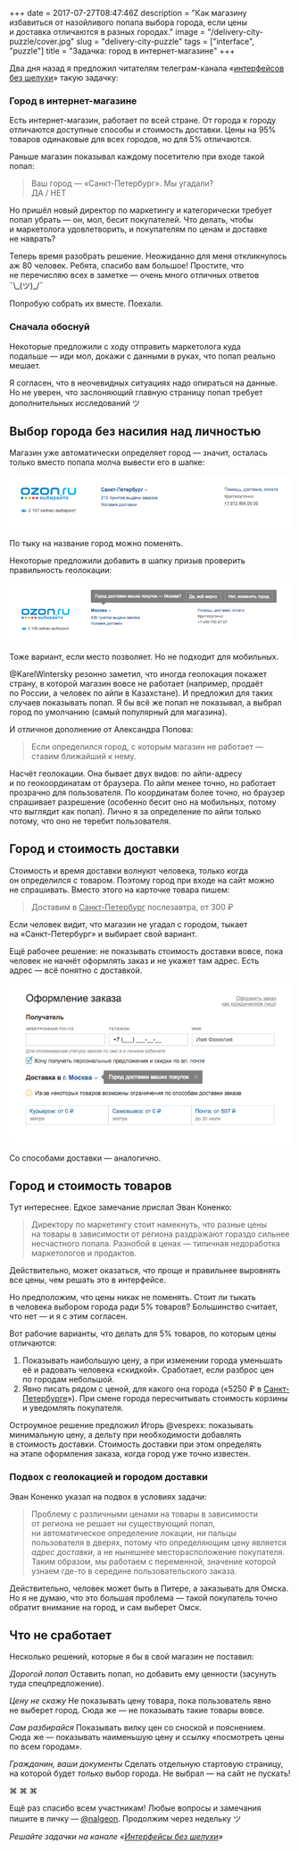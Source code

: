 +++
date = 2017-07-27T08:47:46Z
description = "Как магазину избавиться от назойливого попапа выбора города, если цены и доставка отличаются в разных городах."
image = "/delivery-city-puzzle/cover.jpg"
slug = "delivery-city-puzzle"
tags = ["interface", "puzzle"]
title = "Задачка: город в интернет-магазине"
+++

Два дня назад я предложил читателям телеграм-канала «<a href="https://t.me/dangry" class="nowrap">интерфейсов без шелухи</a>» такую задачку:

<div class="boxed">
<h3>Город в интернет-магазине</h3>
<p>Есть интернет-магазин, работает по всей стране. От города к городу отличаются доступные способы и стоимость доставки. Цены на 95% товаров одинаковые для всех городов, но для 5% отличаются.</p>
<p>Раньше магазин показывал каждому посетителю при входе такой попап:</p>
<blockquote><p>Ваш город — «Санкт-Петербург». Мы угадали?<br>
ДА / НЕТ</p>
</blockquote>
<p>Но пришёл новый директор по маркетингу и категорически требует попап убрать — он, мол, бесит покупателей. Что делать, чтобы и маркетолога удовлетворить, и покупателям по ценам и доставке не наврать?</p>
</div>

Теперь время разобрать решение. Неожиданно для меня откликнулось аж 80 человек. Ребята, спасибо вам большое! Простите, что не перечисляю всех в заметке — очень много отличных ответов <span class="nowrap">¯\\\_(ツ)\_/¯</span>

Попробую собрать их вместе. Поехали.

### Сначала обоснуй

Некоторые предложили с ходу отправить маркетолога куда подальше — иди мол, докажи с данными в руках, что попап реально мешает.

Я согласен, что в неочевидных ситуациях надо опираться на данные. Но не уверен, что заслоняющий главную страницу попап требует дополнительных исследований ツ

## Выбор города без насилия над личностью

Магазин уже автоматически определяет город — значит, осталась только вместо попапа молча вывести его в шапке:

<img alt="Город в шапке" class="img-bordered" src="delivery-city-puzzle-1.png">

По тыку на название город можно поменять.

Некоторые предложили добавить в шапку призыв проверить правильность геолокации:

<img alt="Город в шапке с подтверждением" class="img-bordered" src="delivery-city-puzzle-2.png">

Тоже вариант, если место позволяет. Но не подходит для мобильных.

@KarelWintersky резонно заметил, что иногда геолокация покажет страну, в которой магазин вовсе не работает (например, продаёт по России, а человек по айпи в Казахстане). И предложил для таких случаев показывать попап. Я бы всё же попап не показывал, а выбрал город по умолчанию (самый популярный для магазина).

И отличное дополнение от Александра Попова:

> Если определился город, с которым магазин не работает — ставим ближайший к нему.

Насчёт геолокации. Она бывает двух видов: по айпи-адресу и по геокоординатам от браузера. По айпи менее точно, но работает прозрачно для пользователя. По координатам более точно, но браузер спрашивает разрешение (особенно бесит оно на мобильных, потому что выглядит как попап). Лично я за определение по айпи только потому, что оно не теребит пользователя.

## Город и стоимость доставки

Стоимость и время доставки волнуют человека, только когда он определился с товаром. Поэтому город при входе на сайт можно не спрашивать. Вместо этого на карточке товара пишем:

> Доставим в <u>Санкт-Петербург</u> послезавтра, от 300 ₽

Если человек видит, что магазин не угадал с городом, тыкает на «Санкт-Петербург» и выбирает свой вариант.

Ещё рабочее решение: не показывать стоимость доставки вовсе, пока человек не начнёт оформлять заказ и не укажет там адрес. Есть адрес — всё понятно с доставкой.

<img alt="Город при доставке" class="img-bordered" src="delivery-city-puzzle-3.png">

Со способами доставки — аналогично.

## Город и стоимость товаров

Тут интереснее. Едкое замечание прислал Эван Коненко:

> Директору по маркетингу стоит намекнуть, что разные цены на товары в зависимости от региона раздражают гораздо сильнее несчастного попапа. Разнобой в ценах — типичная недоработка маркетологов и продактов.

Действительно, может оказаться, что проще и правильнее выровнять все цены, чем решать это в интерфейсе.

Но предположим, что цены никак не поменять. Стоит ли тыкать в человека выбором города ради 5% товаров? Большинство считает, что нет — и я с этим согласен.

Вот рабочие варианты, что делать для 5% товаров, по которым цены отличаются:

1. Показывать наибольшую цену, а при изменении города уменьшать её и радовать человека «скидкой». Сработает, если разброс цен по городам небольшой.
2. Явно писать рядом с ценой, для какого она города («5250 ₽  в <u>Санкт-Петербурге</u>»). При смене города пересчитывать стоимость корзины и уведомлять покупателя.

Остроумное решение предложил Игорь @vespexx: показывать минимальную цену, а дельту при необходимости добавлять в стоимость доставки. Стоимость доставки при этом определять на этапе оформления заказа, когда город уже точно известен.

### Подвох с геолокацией и городом доставки

Эван Коненко указал на подвох в условиях задачи:

> Проблему с различными ценами на товары в зависимости от региона не решает ни существующий попап, ни автоматическое определение локации, ни пальцы пользователя в дверях, потому что определяющим цену является *адрес доставки*, а не нынешнее месторасположение покупателя. Таким образом, мы работаем с переменной, значение которой узнаем где-то в середине пользовательского заказа.

Действительно, человек может быть в Питере, а заказывать для Омска. Но я не думаю, что это большая проблема — такой покупатель точно обратит внимание на город, и сам выберет Омск.

## Что не сработает

Несколько решений, которые я бы в свой магазин не поставил:

<em>Дорогой попап</em>
Оставить попап, но добавить ему ценности (засунуть туда спецпредложение).

<em>Цену не скажу</em>
Не показывать цену товара, пока пользователь явно не выберет город. Сюда же — не показывать такие товары вовсе.

<em>Сам разбирайся</em>
Показывать вилку цен со сноской и пояснением. Сюда же — показывать наименьшую цену и ссылку «посмотреть цены по всем городам».

<em>Гражданин, ваши документы</em>
Сделать отдельную стартовую страницу, на которой будет *только* выбор города. Не выбрал — на сайт не пускать!

<p class="align-center">⌘&nbsp;⌘&nbsp;⌘</p>

Ещё раз спасибо всем участникам! Любые вопросы и замечания пишите в личку — [@nalgeon](https://t.me/nalgeon). Продолжим через недельку ツ

<div class="row">
<div class="col-xs-12 col-sm-10 col-md-8"><p><em>Решайте задачки на канале <span class="nowrap"><i class="fa fa-star-o color-sin"></i> «<a href="https://t.me/dangry">Интерфейсы без шелухи</a>»</span></em></p></div>
</div>

